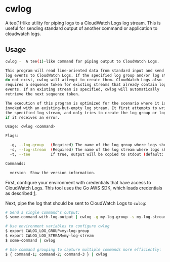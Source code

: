 # cwlog

A tee(1)-like utility for piping logs to a CloudWatch Logs log stream. This is useful for sending standard output
of another command or application to cloudwatch logs.

## Usage

```sh
cwlog -  A tee(1)-like command for piping output to CloudWatch Logs.

This program will read line-oriented data from standard input and send
log events to CloudWatch Logs. If the specified log group and/or log stream
do not exist, cwlog will attempt to create them. CloudWatch Logs also
requires a sequence token for existing streams that already contain log
events. If an existing stream is specified, cwlog will automatically
retrieve the next sequence token.

The execution of this program is optimized for the scenario where it is
invoked with an existing-but-empty log stream. It first attempts to write to
the specified log stream, and only tries to create the log group or log stream
if it receives an error.

Usage: cwlog <command>

Flags:

  -g, --log-group   (Required) The name of the log group where logs should be sent. The program will attempt to create this if it does not exist. [env CWLOG_LOG_GROUP=] (default: <none>)
  -s, --log-stream  (Required) The name of the log stream where logs should be sent. The program will attempt to create this if it does not exist. [env CWLOG_LOG_STREAM=] (default: <none>)
  -t, --tee         If true, output will be copied to stdout (default: true)

Commands:

  version  Show the version information.
```

First, configure your environment with credentials that have access to CloudWatch Logs. This tool uses the Go AWS SDK, which loads
credentials as described [1](here).

Next, pipe the log that should be sent to CloudWatch Logs to `cwlog`:

```sh
# Send a single command's output:
$ some-command-with-log-output | cwlog -g my-log-group -s my-log-stream

# Use environment variables to configure cwlog
$ export CWLOG_LOG_GROUP=my-log-group
$ export CWLOG_LOG_STREAM=my-log-stream
$ some-command | cwlog

# Use command grouping to capture multiple commands more efficiently:
$ { command-1; command-2; command-3 } | cwlog
```

[1]: https://docs.aws.amazon.com/sdk-for-go/api/aws/session/#hdr-Credential_and_config_loading_order

